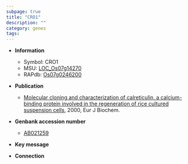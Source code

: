 ```yaml
---
subpage: true
title: "CRO1"
description: ""
category: genes
tags: 
---
```


* **Information**  
    + Symbol: CRO1  
    + MSU: [LOC_Os07g14270](http://rice.plantbiology.msu.edu/cgi-bin/ORF_infopage.cgi?orf=LOC_Os07g14270)  
    + RAPdb: [Os07g0246200](http://rapdb.dna.affrc.go.jp/viewer/gbrowse_details/irgsp1?name=Os07g0246200)  

* **Publication**  
    + [Molecular cloning and characterization of calreticulin, a calcium-binding protein involved in the regeneration of rice cultured suspension cells](http://www.ncbi.nlm.nih.gov/pubmed?term=Molecular+cloning+and+characterization+of+calreticulin,+a+calcium-binding+protein+involved+in+the+regeneration+of+rice+cultured+suspension+cells%5BTitle%5D), 2000, Eur J Biochem.

* **Genbank accession number**  
    + [AB021259](http://www.ncbi.nlm.nih.gov/nuccore/AB021259)

* **Key message**  

* **Connection**  



